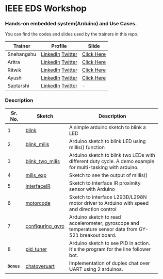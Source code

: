 # IEEE EDS Workshop

### Hands-on embedded system(Arduino) and Use Cases.

You can find the codes and slides used by the trainers in this repo. 

|Trainer|Profile|Slide|
|---|---|---|
|Snehangshu|[LinkedIn](https://www.linkedin.com/in/snehangshu-bhattacharya-3891b5153/) [Twitter](https://twitter.com/snehangshu_)|[Click Here](motor_drivers_for_arduino.pdf)|
|Aritra|[LinkedIn](https://www.linkedin.com/in/arig23498/) [Twitter](https://twitter.com/ariG23498)|[Click Here](https://github.com/IEEE-EDS-NSEC/embeddedworkshop1/blob/master/Aritra%20IEEE%20Arduino.pdf)|
|Ritwik|[LinkedIn](https://www.linkedin.com/in/ritwik-raha/) [Twitter](https://twitter.com/RahaRitwikhttps://twitter.com/RahaRitwik)|[Click Here](https://github.com/IEEE-EDS-NSEC/embeddedworkshop1/blob/master/CONTROL%20THEORY.pdf)|
|Ayush|[LinkedIn](https://www.linkedin.com/in/ayush-thakur-731914149/) [Twitter](https://twitter.com/ayushthakur0)|[Click Here](https://github.com/IEEE-EDS-NSEC/embeddedworkshop1/blob/master/IEEE_millis_gyro.pdf)|
|Saptarshi|[LinkedIn](https://www.linkedin.com/in/saptarshi-biswas-3075b2197) [Twitter](https://twitter.com/Saptarshi47?s=09)|-|

### Description

|Sr. No.|Sketch|Description|
|---|---|---|
|1|[blink](https://github.com/IEEE-EDS-NSEC/embeddedworkshop1/blob/master/blink/blink.ino)|A simple arduino sketch to blink a LED|
|2|[blink_milis](https://github.com/IEEE-EDS-NSEC/embeddedworkshop1/blob/master/blink_milis/blink_milis.ino)|Arduino sketch to blink LED using millis() function|
|3|[blink_two_milis](https://github.com/IEEE-EDS-NSEC/embeddedworkshop1/blob/master/blink_two_milis/blink_two_milis.ino)|Arduino sketch to blink two LEDs with different duty cycle. A demo example for multi-tasking with arduino.|
|4|[milis_exp](https://github.com/IEEE-EDS-NSEC/embeddedworkshop1/blob/master/millis_exp/millis_exp.ino)|Sketch to see the output of millis()|
|5| [interfaceIR](interfaceIR/interfaceIR.ino)                                              |Sketch to interface IR proximity sensor with Arduino|
|6|[motorcode](motorcode/motorcode.ino)|Sketch to interface L293D/L298N motor driver to Arduino with speed and direction control|
|7|[configuring_gyro](https://github.com/IEEE-EDS-NSEC/embeddedworkshop1/blob/master/configuring_gyro/configuring_gyro.ino)|Arduino sketch to read accelerometer, gyroscope and temperature sensor data from GY-521 breakout board.|
|8|[pid_tuner](https://github.com/IEEE-EDS-NSEC/embeddedworkshop1/blob/master/pid_tuner/pid_tuner.ino)|Arduino sketch to see PID in action. It's the program for the line follower bot.|
|**`Bonus`**|[chatoveruart](https://github.com/forkbomb-666/chatoveruart)|Implementation of duplex chat over UART using 2 arduinos.|
